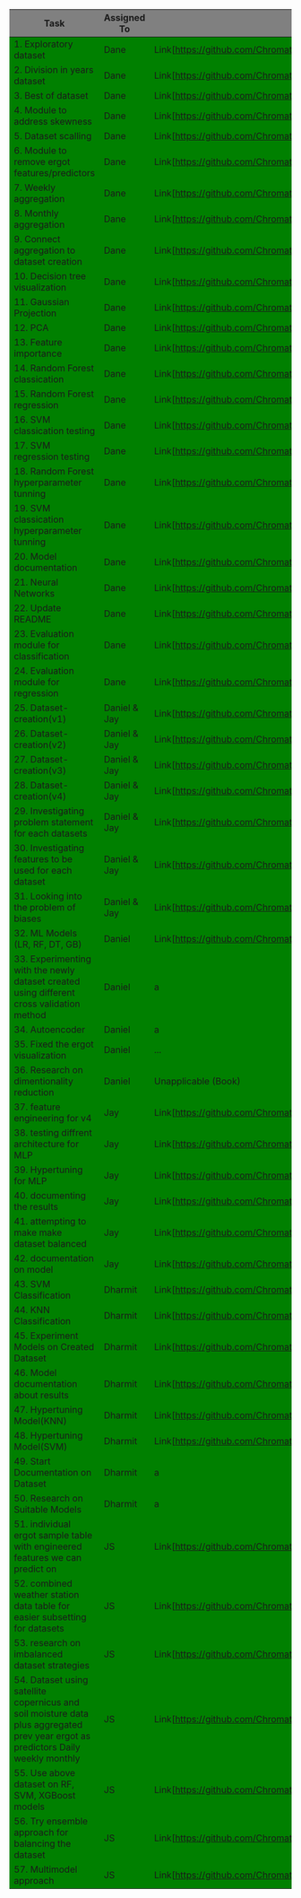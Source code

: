<style>
    .heatMap {
        text-align: center;
        color: black;
    }

    .heatMap th {
        background: grey;
        word-wrap: break-word;
        text-align: center;
    }
    /*red, green, orange*/
    .heatMap tr:nth-child(1) { background: green; } 
    .heatMap tr:nth-child(2) { background: green; } 
    .heatMap tr:nth-child(3) { background: green; }
    .heatMap tr:nth-child(4) { background: green; }
    .heatMap tr:nth-child(5) { background: green; } 
    .heatMap tr:nth-child(6) { background: green; } 
    .heatMap tr:nth-child(7) { background: green; } 
    .heatMap tr:nth-child(8) { background: green; } 
    .heatMap tr:nth-child(9) { background: green; }
    .heatMap tr:nth-child(10) { background: green; }  
    .heatMap tr:nth-child(11) { background: green; } 
    .heatMap tr:nth-child(12) { background: green; } 
    .heatMap tr:nth-child(13) { background: green; } 
    .heatMap tr:nth-child(14) { background: green; } 
    .heatMap tr:nth-child(15) { background: green; } 
    .heatMap tr:nth-child(16) { background: green; } 
    .heatMap tr:nth-child(17) { background: green; } 
    .heatMap tr:nth-child(18) { background: green; } 
    .heatMap tr:nth-child(19) { background: green; } 
    .heatMap tr:nth-child(20) { background: green; } 
    .heatMap tr:nth-child(21) { background: green; } 
    .heatMap tr:nth-child(22) { background: green; } 
    .heatMap tr:nth-child(23) { background: green; } 
    .heatMap tr:nth-child(24) { background: green; } 
    .heatMap tr:nth-child(25) { background: green; }
    .heatMap tr:nth-child(26) { background: green; }
    .heatMap tr:nth-child(27) { background: green; }
    .heatMap tr:nth-child(28) { background: green; }
    .heatMap tr:nth-child(29) { background: green; }
    .heatMap tr:nth-child(30) { background: green; }
    .heatMap tr:nth-child(31) { background: green; }
    .heatMap tr:nth-child(32) { background: green; }
    .heatMap tr:nth-child(33) { background: green; }
    .heatMap tr:nth-child(34) { background: green; }
    .heatMap tr:nth-child(35) { background: green; }
    .heatMap tr:nth-child(36) { background: green; }
    .heatMap tr:nth-child(37) { background: green; }
    .heatMap tr:nth-child(38) { background: green; }
    .heatMap tr:nth-child(39) { background: green; }
    .heatMap tr:nth-child(40) { background: green; }
    .heatMap tr:nth-child(41) { background: green; }
    .heatMap tr:nth-child(42) { background: green; }
    .heatMap tr:nth-child(43) { background: green; }
    .heatMap tr:nth-child(44) { background: green; }
    .heatMap tr:nth-child(45) { background: green; }
    .heatMap tr:nth-child(46) { background: green; }
    .heatMap tr:nth-child(47) { background: green; }
    .heatMap tr:nth-child(48) { background: green; }
    .heatMap tr:nth-child(49) { background: green; }
    .heatMap tr:nth-child(50) { background: green; }
    .heatMap tr:nth-child(51) { background: green; }
    .heatMap tr:nth-child(52) { background: green; }
    .heatMap tr:nth-child(53) { background: green; }
    .heatMap tr:nth-child(54) { background: green; }
    .heatMap tr:nth-child(55) { background: green; }
    .heatMap tr:nth-child(56) { background: green; }
    .heatMap tr:nth-child(57) { background: green; }
    
 
</style>

<div class="heatMap">

| Task | Assigned To | Pull Request | Completed |
| -- | -- | -- | --|
| 1. Exploratory dataset | Dane | Link[https://github.com/ChromaticPanic/CGC_Grain_Outcome_Predictions/pull/94] | True |
| 2. Division in years dataset | Dane | Link[https://github.com/ChromaticPanic/CGC_Grain_Outcome_Predictions/pull/94] | True |
| 3. Best of dataset | Dane | Link[https://github.com/ChromaticPanic/CGC_Grain_Outcome_Predictions/pull/94] | True |
| 4. Module to address skewness | Dane | Link[https://github.com/ChromaticPanic/CGC_Grain_Outcome_Predictions/pull/94] | True |
| 5. Dataset scalling | Dane | Link[https://github.com/ChromaticPanic/CGC_Grain_Outcome_Predictions/pull/94] | True |
| 6. Module to remove ergot features/predictors | Dane | Link[https://github.com/ChromaticPanic/CGC_Grain_Outcome_Predictions/pull/94] | True |
| 7. Weekly aggregation | Dane | Link[https://github.com/ChromaticPanic/CGC_Grain_Outcome_Predictions/pull/94] | True |
| 8. Monthly aggregation | Dane | Link[https://github.com/ChromaticPanic/CGC_Grain_Outcome_Predictions/pull/94] | |
| 9. Connect aggregation to dataset creation | Dane | Link[https://github.com/ChromaticPanic/CGC_Grain_Outcome_Predictions/pull/94] | True |
| 10. Decision tree visualization | Dane | Link[https://github.com/ChromaticPanic/CGC_Grain_Outcome_Predictions/pull/94] | True |
| 11. Gaussian Projection | Dane | Link[https://github.com/ChromaticPanic/CGC_Grain_Outcome_Predictions/pull/94] | True |
| 12. PCA | Dane | Link[https://github.com/ChromaticPanic/CGC_Grain_Outcome_Predictions/pull/94] | True |
| 13. Feature importance | Dane | Link[https://github.com/ChromaticPanic/CGC_Grain_Outcome_Predictions/pull/94] | True |
| 14. Random Forest classication | Dane | Link[https://github.com/ChromaticPanic/CGC_Grain_Outcome_Predictions/pull/94] | True |
| 15. Random Forest regression | Dane | Link[https://github.com/ChromaticPanic/CGC_Grain_Outcome_Predictions/pull/94] | False |
| 16. SVM classication testing | Dane | Link[https://github.com/ChromaticPanic/CGC_Grain_Outcome_Predictions/pull/94] | True |
| 17. SVM regression testing | Dane | Link[https://github.com/ChromaticPanic/CGC_Grain_Outcome_Predictions/pull/94] | False |
| 18. Random Forest hyperparameter tunning | Dane | Link[https://github.com/ChromaticPanic/CGC_Grain_Outcome_Predictions/pull/94] | False |
| 19. SVM classication hyperparameter tunning | Dane | Link[https://github.com/ChromaticPanic/CGC_Grain_Outcome_Predictions/pull/94] | False |
| 20. Model documentation | Dane | Link[https://github.com/ChromaticPanic/CGC_Grain_Outcome_Predictions/pull/94] | False |
| 21. Neural Networks | Dane | Link[https://github.com/ChromaticPanic/CGC_Grain_Outcome_Predictions/pull/94] | False |
| 22. Update README | Dane | Link[https://github.com/ChromaticPanic/CGC_Grain_Outcome_Predictions/pull/94] | False |
| 23. Evaluation module for classification | Dane | Link[https://github.com/ChromaticPanic/CGC_Grain_Outcome_Predictions/pull/94] | True |
| 24. Evaluation module for regression | Dane | Link[https://github.com/ChromaticPanic/CGC_Grain_Outcome_Predictions/pull/94] | True |
| 25. Dataset-creation(v1) | Daniel & Jay | Link[https://github.com/ChromaticPanic/CGC_Grain_Outcome_Predictions/pull/90] | True |
| 26. Dataset-creation(v2) | Daniel & Jay | Link[https://github.com/ChromaticPanic/CGC_Grain_Outcome_Predictions/pull/90] | True |
| 27. Dataset-creation(v3) | Daniel & Jay | Link[https://github.com/ChromaticPanic/CGC_Grain_Outcome_Predictions/pull/79] | True |
| 28. Dataset-creation(v4) | Daniel & Jay | Link[https://github.com/ChromaticPanic/CGC_Grain_Outcome_Predictions/pull/96] | True |
| 29. Investigating problem statement for each datasets | Daniel & Jay | Link[https://github.com/ChromaticPanic/CGC_Grain_Outcome_Predictions/pull/90] | True |
| 30. Investigating features to be used for each dataset | Daniel & Jay | Link[https://github.com/ChromaticPanic/CGC_Grain_Outcome_Predictions/pull/90] | True |
| 31. Looking into the problem of biases | Daniel & Jay | Link[https://github.com/ChromaticPanic/CGC_Grain_Outcome_Predictions/pull/90] | True |
| 32. ML Models (LR, RF, DT, GB) | Daniel | Link[https://github.com/ChromaticPanic/CGC_Grain_Outcome_Predictions/pull/79] | True |
| 33. Experimenting with the newly dataset created using different cross validation method | Daniel | a | True |
| 34. Autoencoder | Daniel | a | | False
| 35. Fixed the ergot visualization | Daniel | ... | ...
| 36. Research on dimentionality reduction | Daniel | Unapplicable (Book) | True
| 37. feature engineering for v4 | Jay | Link[https://github.com/ChromaticPanic/CGC_Grain_Outcome_Predictions/pull/96] | True| 
| 38. testing diffrent architecture for MLP | Jay | Link[https://github.com/ChromaticPanic/CGC_Grain_Outcome_Predictions/pull/91] | ...| 
| 39. Hypertuning for MLP | Jay | Link[https://github.com/ChromaticPanic/CGC_Grain_Outcome_Predictions/pull/91] | ...| 
| 40. documenting the results | Jay | Link[https://github.com/ChromaticPanic/CGC_Grain_Outcome_Predictions/pull/91] | True | 
| 41. attempting to make make dataset balanced | Jay | Link[https://github.com/ChromaticPanic/CGC_Grain_Outcome_Predictions/pull/91] | True| 
| 42. documentation on model | Jay | Link[https://github.com/ChromaticPanic/CGC_Grain_Outcome_Predictions/pull/91] | False| 
| 43. SVM Classification | Dharmit | Link[https://github.com/ChromaticPanic/CGC_Grain_Outcome_Predictions/pull/92] | True |
| 44. KNN Classification | Dharmit | Link[https://github.com/ChromaticPanic/CGC_Grain_Outcome_Predictions/pull/92] | True |
| 45. Experiment Models on Created Dataset | Dharmit | Link[https://github.com/ChromaticPanic/CGC_Grain_Outcome_Predictions/pull/92] | True |
| 46. Model documentation about results| Dharmit | Link[https://github.com/ChromaticPanic/CGC_Grain_Outcome_Predictions/pull/92] | False |
| 47. Hypertuning Model(KNN) | Dharmit | Link[https://github.com/ChromaticPanic/CGC_Grain_Outcome_Predictions/pull/92] | False |
| 48. Hypertuning Model(SVM) | Dharmit | Link[https://github.com/ChromaticPanic/CGC_Grain_Outcome_Predictions/pull/92] | True |
| 49. Start Documentation on Dataset  | Dharmit | a  | False |
| 50. Research on Suitable Models | Dharmit | a | False |
| 51. individual ergot sample table with engineered features we can predict on | JS | Link[https://github.com/ChromaticPanic/CGC_Grain_Outcome_Predictions/pull/97] | True |
| 52. combined weather station data table for easier subsetting for datasets | JS | Link[https://github.com/ChromaticPanic/CGC_Grain_Outcome_Predictions/pull/98] | True |
| 53. research on imbalanced dataset strategies | JS | Link[https://github.com/ChromaticPanic/CGC_Grain_Outcome_Predictions/pull/99] | True |
| 54. Dataset using satellite copernicus and soil moisture data plus aggregated prev year ergot as predictors Daily weekly monthly | JS | Link[https://github.com/ChromaticPanic/CGC_Grain_Outcome_Predictions/pull/100] | False |
| 55. Use above dataset on RF, SVM, XGBoost models | JS | Link[https://github.com/ChromaticPanic/CGC_Grain_Outcome_Predictions/pull/71] | False |
| 56. Try ensemble approach for balancing the dataset | JS | Link[https://github.com/ChromaticPanic/CGC_Grain_Outcome_Predictions/pull/71] | False |
| 57. Multimodel approach | JS | Link[https://github.com/ChromaticPanic/CGC_Grain_Outcome_Predictions/pull/71] | False |


</div>
